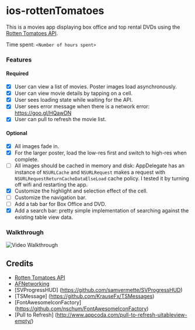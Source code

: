 # ios-rottenTomatoes

This is a movies app displaying box office and top rental DVDs using the [Rotten Tomatoes API](http://developer.rottentomatoes.com/docs/read/JSON).

Time spent: `<Number of hours spent>`

### Features

#### Required

- [X] User can view a list of movies. Poster images load asynchronously.
- [X] User can view movie details by tapping on a cell.
- [X] User sees loading state while waiting for the API.
- [X] User sees error message when there is a network error: https://goo.gl/HQawDN
- [X] User can pull to refresh the movie list.

#### Optional

- [X] All images fade in.
- [X] For the larger poster, load the low-res first and switch to high-res when complete.
- [ ] All images should be cached in memory and disk: AppDelegate has an instance of `NSURLCache` and `NSURLRequest` makes a request with `NSURLRequestReturnCacheDataElseLoad` cache policy. I tested it by turning off wifi and restarting the app.
- [X] Customize the highlight and selection effect of the cell.
- [ ] Customize the navigation bar.
- [ ] Add a tab bar for Box Office and DVD.
- [X] Add a search bar: pretty simple implementation of searching against the existing table view data.

### Walkthrough
![Video Walkthrough](preview.gif)

Credits
---------
* [Rotten Tomatoes API](http://developer.rottentomatoes.com/docs/read/JSON)
* [AFNetworking](https://github.com/AFNetworking/AFNetworking)
* [SVProgressHUD] (https://github.com/samvermette/SVProgressHUD)
* [TSMessage] (https://github.com/KrauseFx/TSMessages)
* [FontAwesomeIconFactory] (https://github.com/nschum/FontAwesomeIconFactory)
* [Pull to Refresh] (http://www.appcoda.com/pull-to-refresh-uitableview-empty/)
